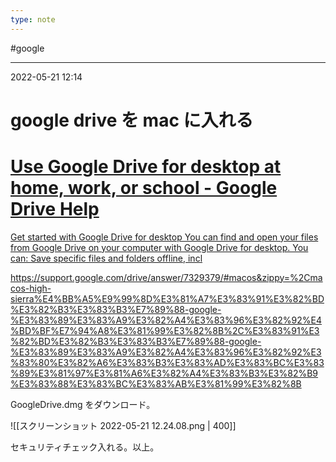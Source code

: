 ```yaml
---
type: note
---
```


#google

---
2022-05-21  12:14

# google drive を mac に入れる


<div class="rich-link-card-container"><a class="rich-link-card" href="https://support.google.com/drive/answer/7329379/#macos&zippy=%2Cmacos-high-sierra%E4%BB%A5%E9%99%8D%E3%81%A7%E3%83%91%E3%82%BD%E3%82%B3%E3%83%B3%E7%89%88-google-%E3%83%89%E3%83%A9%E3%82%A4%E3%83%96%E3%82%92%E4%BD%BF%E7%94%A8%E3%81%99%E3%82%8B%2C%E3%83%91%E3%82%BD%E3%82%B3%E3%83%B3%E7%89%88-google-%E3%83%89%E3%83%A9%E3%82%A4%E3%83%96%E3%82%92%E3%83%80%E3%82%A6%E3%83%B3%E3%83%AD%E3%83%BC%E3%83%89%E3%81%97%E3%81%A6%E3%82%A4%E3%83%B3%E3%82%B9%E3%83%88%E3%83%BC%E3%83%AB%E3%81%99%E3%82%8B" target="_blank">
	<div class="rich-link-image-container">
		<div class="rich-link-image" style="background-image: url('https://support.google.com/favicon.ico')">
	</div>
	</div>
	<div class="rich-link-card-text">
		<h1 class="rich-link-card-title">Use Google Drive for desktop at home, work, or school - Google Drive Help</h1>
		<p class="rich-link-card-description">
		Get started with Google Drive for desktop
You can find and open your files from Google Drive on your computer with Google Drive for desktop. You can: Save specific files and folders offline, incl
		</p>
		<p class="rich-link-href">
		https://support.google.com/drive/answer/7329379/#macos&zippy=%2Cmacos-high-sierra%E4%BB%A5%E9%99%8D%E3%81%A7%E3%83%91%E3%82%BD%E3%82%B3%E3%83%B3%E7%89%88-google-%E3%83%89%E3%83%A9%E3%82%A4%E3%83%96%E3%82%92%E4%BD%BF%E7%94%A8%E3%81%99%E3%82%8B%2C%E3%83%91%E3%82%BD%E3%82%B3%E3%83%B3%E7%89%88-google-%E3%83%89%E3%83%A9%E3%82%A4%E3%83%96%E3%82%92%E3%83%80%E3%82%A6%E3%83%B3%E3%83%AD%E3%83%BC%E3%83%89%E3%81%97%E3%81%A6%E3%82%A4%E3%83%B3%E3%82%B9%E3%83%88%E3%83%BC%E3%83%AB%E3%81%99%E3%82%8B
		</p>
	</div>
</a></div>

GoogleDrive.dmg をダウンロード。

![[スクリーンショット 2022-05-21 12.24.08.png | 400]]

セキュリティチェック入れる。以上。

